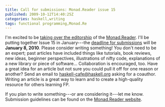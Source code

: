 ```yaml
---
title: Call for submissions: Monad.Reader issue 15
published: 2009-10-12T14:40:25Z
categories: haskell,writing
tags: functional programming,Monad.Re
---
```


I'm excited to be <a href="http://article.gmane.org/gmane.comp.lang.haskell.cafe/64213/">taking over the editorship</a> of the <a href="http://themonadreader.wordpress.com/">Monad.Reader</a>.  I'll be putting together Issue 15 in January---the <a href="http://themonadreader.wordpress.com/2009/10/11/call-for-copy-monad-reader-issue-15/">deadline for submissions</a> will be <b>January 8, 2010</b>.  Please consider writing something!  You don't need to be an expert; past articles have included things like tutorials, book reviews, new ideas, beginner perspectives, illustrations of nifty code, explanations of a new library or piece of software...  Collaboration is encouraged, too.  Have a great idea for an article but not sure you could pull it off for one reason or another?  Send an email to <a href="http://haskell.org/haskellwiki/Mailing_lists">haskell-cafe@haskell.org</a> asking for a coauthor.  Writing an article is a great way to learn and to create a high-quality resource for others learning FP.

If you plan to write something---or are considering it---let me know.  Submission guidelines can be found on the <a href="http://themonadreader.wordpress.com/contributing/">Monad.Reader website</a>.


